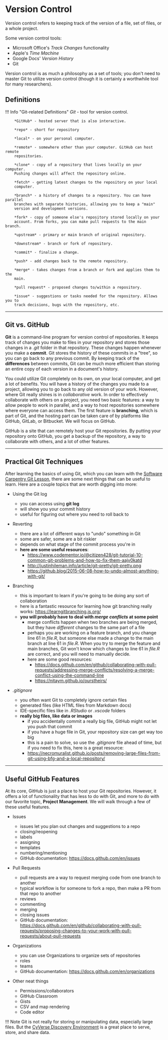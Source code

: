 # Version Control

Version control refers to keeping track of the version of a file, set of
files, or a whole project.

Some version control tools:

-   Microsoft Office's *Track Changes* functionality
-   Apple's *Time Machine*
-   Google Docs' *Version History*
-   Git

Version control is as much a philosophy as a set of tools; you don't
need to master Git to utilize version control (though it is certainly a
worthwhile tool for many researchers).

## Definitions

!!! Info "Git-related Definitions"
        *Git* - tool for version control.

        *GitHub* - hosted server that is also interactive.

        *repo* - short for repository

        *local* - on your personal computer.

        *remote* - somewhere other than your computer. GitHub can host remote
        repositories.

        *clone* - copy of a repository that lives locally on your computer.
        Pushing changes will affect the repository online.

        *fetch* - getting latest changes to the repository on your local
        computer.

        *branch* - a history of changes to a repository. You can have parallel
        branches with separate histories, allowing you to keep a "main"
        version and development versions.

        *fork* - copy of someone else's repository stored locally on your
        account. From forks, you can make pull requests to the main branch.

        *upstream* - primary or main branch of original repository.

        *downstream* - branch or fork of repository.

        *commit* - finalize a change.

        *push* - add changes back to the remote repository.

        *merge* - takes changes from a branch or fork and applies them to the
        main.

        *pull request* - proposed changes to/within a repository.

        *issue* - suggestions or tasks needed for the repository. Allows you to
        track decisions, bugs with the repository, etc.

---

## Git vs. GitHub

**Git** is a command-line program for version control of repositories.
It keeps track of changes you make to files in your repository and
stores those changes in a *.git* folder in that repository.
These changes happen whenever you make a **commit**. Git stores the
history of these commits in a "tree", so you can go back to any
previous commit. By keeping track of the **differences** between
commits, Git can be much more efficient than storing an entire copy of
each version in a document's history.

You could utilize Git completely on its own, on your local computer, and
get a lot of benefits. You will have a history of the changes you made
to a project, allowing you to go back to any old version of your work.
However, where Git really shines is in *collaborative* work. In order to
effectively collaborate with others on a project, you need two basic
features: a way to allow people to work in parallel, and a way to host
repositories somewhere where everyone can access them. The first feature
is **branching**, which is part of Git, and the hosting part can be
taken care of by platforms like GitHub, GitLab, or Bitbucket. We will
focus on GitHub.

GitHub is a site that can remotely host your Git repositories. By
putting your repository onto GitHub, you get a backup of the repository,
a way to collaborate with others, and a lot of other features.

---

## Practical Git Techniques

After learning the basics of using Git, which you can learn with the
[Software Carpentry Git Lesson](https://swcarpentry.github.io/git-novice/), there are some next
things that can be useful to learn. Here are a couple topics that are
worth digging into more:

- Using the Git log
    -   you can access using **git log**
    -   will show you your commit history
    -   useful for figuring out where you need to roll back to

- Reverting
    -   there are a lot of different ways to "undo" something in Git
    -   some are safer, some are a bit riskier
    -   depends on what stage of the commit process you're in
    - **here are some useful resources**:
        - https://www.codementor.io/@citizen428/git-tutorial-10-common-git-problems-and-how-to-fix-them-aajv0katd
        - http://justinhileman.info/article/git-pretty/git-pretty.png
        - https://github.blog/2015-06-08-how-to-undo-almost-anything-with-git/

- Branching
    - this is important to learn if you\'re going to be doing any sort of collaboration
    - here is a fantastic resource for learning how git branching really works: https://learngitbranching.js.org/
    - **you will probably have to deal with *merge conflicts* at some point**
        -   merge conflicts happen when two branches are being merged, but they have *different* changes to the same part of a file
        -   perhaps you are working on a feature branch, and you change line 61 in *file.R*, but someone else made a change to the main branch at line 61 in *file.R*. When you try to merge the feature and main branches, Git won't know which changes to line 61 in *file.R* are correct, and you will need to manually decide.
        -   here are some good resources:
            - https://docs.github.com/en/github/collaborating-with-pull-requests/addressing-merge-conflicts/resolving-a-merge-conflict-using-the-command-line
            - https://nitaym.github.io/ourstheirs/

- *.gitignore*
    -   you often want Git to completely ignore certain files
    -   generated files (like HTML files from Markdown docs)
    -   IDE-specific files like in *.RStudio* or *.vscode* folders
    -  **really big files, like data or images**
        -   if you accidentally commit a really big file, GitHub might not let you push that commit
        -   if you have a huge file in Git, your repository size can get way too big
        -   this is a pain to solve, so use the *.gitignore* file ahead of time, but if you need to fix this, here is a great resource: 
        - https://necromuralist.github.io/posts/removing-large-files-from-git-using-bfg-and-a-local-repository/

--- 

## Useful GitHub Features

At its core, GitHub is just a place to host your Git repositories.
However, it offers a lot of functionality that has less to do with Git,
and more to do with our favorite topic, **Project Management**. We will
walk through a few of these useful features.

- Issues
    -   issues let you plan out changes and suggestions to a repo
    -   closing/reopening
    -   labels
    -   assigning
    -   templates
    -   numbering/mentioning
    -   GitHub documentation: https://docs.github.com/en/issues

- Pull Requests
    -   pull requests are a way to request merging code from one branch to another
    -   typical workflow is for someone to fork a repo, then make a PR from that repo to another
    -   reviews
    -   commenting
    -   merging
    -   closing issues
    -   GitHub documentation: https://docs.github.com/en/github/collaborating-with-pull-requests/proposing-changes-to-your-work-with-pull-requests/about-pull-requests

- Organizations
    -   you can use Organizations to organize sets of repositories
    -   roles
    -   teams
    -   GitHub documentation:
        https://docs.github.com/en/organizations

- Other neat things
    -   Permissions/collaborators
    -   GitHub Classroom
    -   Gists
    -   CSV and map rendering
    -   Code editor

!!! Note
        Git is not really for storing or manipulating data, especially large
        files. But the [CyVerse Discovery
        Environment](https://de.cyverse.org/de/) is a great place to serve,
        store, and share data.
